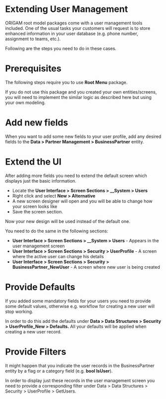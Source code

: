 # Extending User Management

ORIGAM root model packages come with a user management tools included. One of the usual tasks your customers will request is to store enhanced information in your user database (e.g. phone number, assignment to teams, etc.).

Following are the steps you need to do in these cases.

# Prerequisites

The following steps require you to use **Root Menu** package.

If you do not use this package and you created your own entities/screens, you will need to implement the similar logic as described here but using your own modeling.

# Add new fields

When you want to add some new fields to your user profile, add any desired fields to the **Data \> Partner Management \> BusinessPartner** entity.

# Extend the UI

After adding more fields you need to extend the default screen which displays just the basic information.

-   Locate the **User Interface \> Screen Sections \> \_\_System \> Users**
-   Right click and select **New \> Alternative**
-   A new screen designer will open and you will be able to change how your screen looks like
-   Save the screen section.

Now your new design will be used instead of the default one.

You need to do the same in the following sections:

-   **User Interface \> Screen Sections \> \_\_System \> Users** - Appears in the user management screen
-   **User Interface \> Screen Sections \> Security \> UserProfile** - A screen where the active user can change his details
-   **User Interface \> Screen Sections \> Security \> BusinessPartner_NewUser** - A screen where new user is being created

# Provide Defaults

If you added some mandatory fields for your users you need to provide some default values, otherwise e.g. workflow for creating a new user will stop working.

In order to do this add the defaults under **Data \> Data Structures \> Security \> UserProfile_New \> Defaults.** All your defaults will be applied when creating a new user record.

# Provide Filters

It might happen that you indicate the user records in the BusinessPartner entity by a flag or a category field (e.g. **bool IsUser**).

In order to display just these records in the user management screen you need to provide a corresponding filter under Data \> Data Structures \> Security \> UserProfile \> GetUsers.

